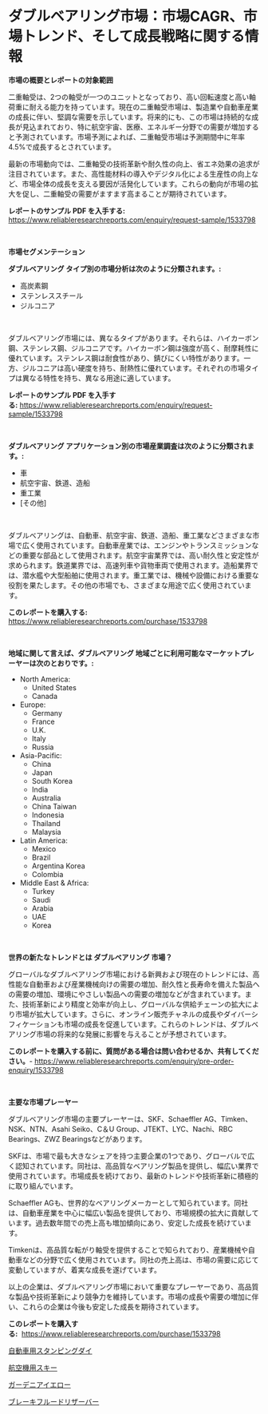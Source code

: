 <p><h1>ダブルベアリング市場：市場CAGR、市場トレンド、そして成長戦略に関する情報</h1></p><p><strong>市場の概要とレポートの対象範囲</strong></p>
<p><p>二重軸受は、2つの軸受が一つのユニットとなっており、高い回転速度と高い軸荷重に耐える能力を持っています。現在の二重軸受市場は、製造業や自動車産業の成長に伴い、堅調な需要を示しています。将来的にも、この市場は持続的な成長が見込まれており、特に航空宇宙、医療、エネルギー分野での需要が増加すると予測されています。市場予測によれば、二重軸受市場は予測期間中に年率4.5%で成長するとされています。</p><p>最新の市場動向では、二重軸受の技術革新や耐久性の向上、省エネ効果の追求が注目されています。また、高性能材料の導入やデジタル化による生産性の向上など、市場全体の成長を支える要因が活発化しています。これらの動向が市場の拡大を促し、二重軸受の需要がますます高まることが期待されています。</p></p>
<p><strong>レポートのサンプル PDF を入手する:</strong> <a href="https://www.reliableresearchreports.com/enquiry/request-sample/1533798">https://www.reliableresearchreports.com/enquiry/request-sample/1533798</a></p>
<p>&nbsp;</p>
<p><strong>市場セグメンテーション</strong></p>
<p><strong>ダブルベアリング タイプ別の市場分析は次のように分類されます。:</strong></p>
<p><ul><li>高炭素鋼</li><li>ステンレススチール</li><li>ジルコニア</li></ul></p>
<p>&nbsp;</p>
<p><p>ダブルベアリング市場には、異なるタイプがあります。それらは、ハイカーボン鋼、ステンレス鋼、ジルコニアです。ハイカーボン鋼は強度が高く、耐摩耗性に優れています。ステンレス鋼は耐食性があり、錆びにくい特性があります。一方、ジルコニアは高い硬度を持ち、耐熱性に優れています。それぞれの市場タイプは異なる特性を持ち、異なる用途に適しています。</p></p>
<p><strong>レポートのサンプル PDF を入手する:</strong>&nbsp;<a href="https://www.reliableresearchreports.com/enquiry/request-sample/1533798">https://www.reliableresearchreports.com/enquiry/request-sample/1533798</a></p>
<p>&nbsp;</p>
<p><strong> ダブルベアリング アプリケーション別の市場産業調査は次のように分類されます。:</strong></p>
<p><ul><li>車</li><li>航空宇宙、鉄道、造船</li><li>重工業</li><li>[その他]</li></ul></p>
<p>&nbsp;</p>
<p><p>ダブルベアリングは、自動車、航空宇宙、鉄道、造船、重工業などさまざまな市場で広く使用されています。自動車産業では、エンジンやトランスミッションなどの重要な部品として使用されます。航空宇宙業界では、高い耐久性と安定性が求められます。鉄道業界では、高速列車や貨物車両で使用されます。造船業界では、潜水艦や大型船舶に使用されます。重工業では、機械や設備における重要な役割を果たします。その他の市場でも、さまざまな用途で広く使用されています。</p></p>
<p><strong>このレポートを購入する:</strong>&nbsp; <a href="https://www.reliableresearchreports.com/purchase/1533798">https://www.reliableresearchreports.com/purchase/1533798</a></p>
<p>&nbsp;</p>
<p><strong>地域に関して言えば、ダブルベアリング 地域ごとに利用可能なマーケットプレーヤーは次のとおりです。:</strong></p>
<p><ul>
    <li>
        North America:
        <ul>
            <li>United States</li>
            <li>Canada</li>
        </ul>
    </li>
    <li>
        Europe:
        <ul>
            <li>Germany</li>
            <li>France</li>
            <li>U.K.</li>
            <li>Italy</li>
            <li>Russia</li>
        </ul>
    </li>
    <li>
        Asia-Pacific:
        <ul>
            <li>China</li>
            <li>Japan</li>
            <li>South Korea</li>
            <li>India</li>
            <li>Australia</li>
            <li>China Taiwan</li>
            <li>Indonesia</li>
            <li>Thailand</li>
            <li>Malaysia</li>
        </ul>
    </li>
    <li>
        Latin America:
        <ul>
            <li>Mexico</li>
            <li>Brazil</li>
            <li>Argentina Korea</li>
            <li>Colombia</li>
        </ul>
    </li>
    <li>
        Middle East & Africa:
        <ul>
            <li>Turkey</li>
            <li>Saudi</li>
            <li>Arabia</li>
            <li>UAE</li>
            <li>Korea</li>
        </ul>
    </li>
    </ul></p>
<p>&nbsp;</p>
<p><strong>世界の新たなトレンドとは ダブルベアリング 市場？</strong></p>
<p><p>グローバルなダブルベアリング市場における新興および現在のトレンドには、高性能な自動車および産業機械向けの需要の増加、耐久性と長寿命を備えた製品への需要の増加、環境にやさしい製品への需要の増加などが含まれています。また、技術革新により精度と効率が向上し、グローバルな供給チェーンの拡大により市場が拡大しています。さらに、オンライン販売チャネルの成長やダイバーシフィケーションも市場の成長を促進しています。これらのトレンドは、ダブルベアリング市場の将来的な発展に影響を与えることが予想されています。</p></p>
<p><strong>このレポートを購入する前に、質問がある場合は問い合わせるか、共有してください。</strong>- <a href="https://www.reliableresearchreports.com/enquiry/pre-order-enquiry/1533798">https://www.reliableresearchreports.com/enquiry/pre-order-enquiry/1533798</a></p>
<p>&nbsp;</p>
<p><strong>主要な市場プレーヤー</strong></p>
<p><p>ダブルベアリング市場の主要プレーヤーは、SKF、Schaeffler AG、Timken、NSK、NTN、Asahi Seiko、C＆U Group、JTEKT、LYC、Nachi、RBC Bearings、ZWZ Bearingsなどがあります。</p><p>SKFは、市場で最も大きなシェアを持つ主要企業の1つであり、グローバルで広く認知されています。同社は、高品質なベアリング製品を提供し、幅広い業界で使用されています。市場成長を続けており、最新のトレンドや技術革新に積極的に取り組んでいます。</p><p>Schaeffler AGも、世界的なベアリングメーカーとして知られています。同社は、自動車産業を中心に幅広い製品を提供しており、市場規模の拡大に貢献しています。過去数年間での売上高も増加傾向にあり、安定した成長を続けています。</p><p>Timkenは、高品質な転がり軸受を提供することで知られており、産業機械や自動車などの分野で広く使用されています。同社の売上高は、市場の需要に応じて変動していますが、着実な成長を遂げています。</p><p>以上の企業は、ダブルベアリング市場において重要なプレーヤーであり、高品質な製品や技術革新により競争力を維持しています。市場の成長や需要の増加に伴い、これらの企業は今後も安定した成長を期待されています。</p></p>
<p><strong>このレポートを購入する:</strong>&nbsp;&nbsp;<a href="https://www.reliableresearchreports.com/purchase/1533798">https://www.reliableresearchreports.com/purchase/1533798</a></p>
<p><p><a href="https://medium.com/@matteills7854/%E8%87%AA%E5%8B%95%E8%BB%8A%E3%82%B9%E3%82%BF%E3%83%B3%E3%83%94%E3%83%B3%E3%82%B0%E3%83%80%E3%82%A4%E5%B8%82%E5%A0%B4-%E5%B8%82%E5%A0%B4cagr-%E5%B8%82%E5%A0%B4%E3%83%88%E3%83%AC%E3%83%B3%E3%83%89-%E3%81%8A%E3%82%88%E3%81%B3%E6%88%90%E9%95%B7%E6%88%A6%E7%95%A5%E3%81%AB%E9%96%A2%E3%81%99%E3%82%8B%E6%B4%9E%E5%AF%9F-741a920ee272">自動車用スタンピングダイ</a></p><p><a href="https://medium.com/@jefferyyan895/%E8%88%AA%E7%A9%BA%E6%A9%9F%E3%82%B9%E3%82%AD%E3%83%BC%E3%83%9E%E3%83%BC%E3%82%B1%E3%83%83%E3%83%88%E3%81%AE%E3%83%A1%E3%83%88%E3%83%AA%E3%82%AF%E3%82%B9%E3%82%92%E8%A7%A3%E8%AA%AD%E3%81%99%E3%82%8B-%E5%B8%82%E5%A0%B4%E3%82%B7%E3%82%A7%E3%82%A2-%E3%83%88%E3%83%AC%E3%83%B3%E3%83%89-%E6%88%90%E9%95%B7%E3%83%91%E3%82%BF%E3%83%BC%E3%83%B3-027071b39c84">航空機用スキー</a></p><p><a href="https://github.com/nemesis2824/Market-Research-Report-List-1/blob/main/909750017695.md">ガーデニアイエロー</a></p><p><a href="https://medium.com/@eduardoramez/%E3%83%96%E3%83%AC%E3%83%BC%E3%82%AD%E3%83%95%E3%83%AB%E3%83%BC%E3%83%89%E3%82%BF%E3%83%B3%E3%82%AF%E5%B8%82%E5%A0%B4-%E6%88%90%E5%8A%9F%E3%81%97%E3%81%9F%E3%83%93%E3%82%B8%E3%83%8D%E3%82%B9%E6%88%A6%E7%95%A5%E3%81%AE%E3%82%AB%E3%82%AE2031%E5%B9%B4%E3%81%BE%E3%81%A7%E3%81%AE%E4%BA%88%E6%B8%AC-5027aeffcea7">ブレーキフルードリザーバー</a></p></p>